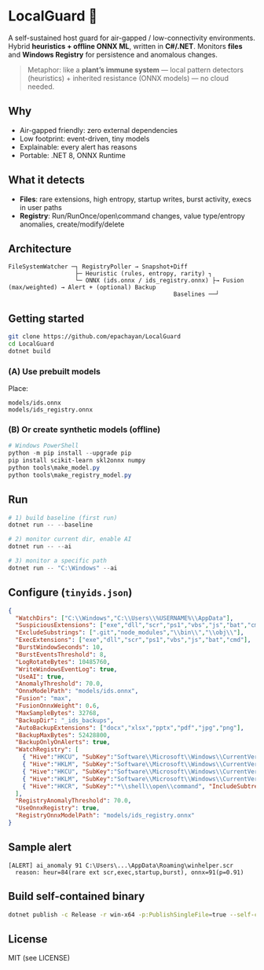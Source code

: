 # LocalGuard 🌱
A self-sustained host guard for air-gapped / low-connectivity environments. Hybrid **heuristics + offline ONNX ML**, written in **C#/.NET**. Monitors **files** and **Windows Registry** for persistence and anomalous changes.

> Metaphor: like a **plant’s immune system** — local pattern detectors (heuristics) + inherited resistance (ONNX models) — no cloud needed.

## Why
- Air-gapped friendly: zero external dependencies
- Low footprint: event-driven, tiny models
- Explainable: every alert has reasons
- Portable: .NET 8, ONNX Runtime

## What it detects
- **Files**: rare extensions, high entropy, startup writes, burst activity, execs in user paths
- **Registry**: Run/RunOnce/open\\command changes, value type/entropy anomalies, create/modify/delete

## Architecture
```
FileSystemWatcher ─┐ RegistryPoller → Snapshot+Diff
                   ├─ Heuristic (rules, entropy, rarity) ┐
                   └─ ONNX (ids.onnx / ids_registry.onnx) ├→ Fusion (max/weighted) → Alert + (optional) Backup
                                               Baselines ──┘
```

## Getting started
```bash
git clone https://github.com/epachayan/LocalGuard
cd LocalGuard
dotnet build
```

### (A) Use prebuilt models
Place:
```
models/ids.onnx
models/ids_registry.onnx
```

### (B) Or create synthetic models (offline)
```powershell
# Windows PowerShell
python -m pip install --upgrade pip
pip install scikit-learn skl2onnx numpy
python tools\make_model.py
python tools\make_registry_model.py
```

## Run
```powershell
# 1) build baseline (first run)
dotnet run -- --baseline

# 2) monitor current dir, enable AI
dotnet run -- --ai

# 3) monitor a specific path
dotnet run -- "C:\Windows" --ai
```

## Configure (`tinyids.json`)
```json
{
  "WatchDirs": ["C:\\Windows","C:\\Users\\%USERNAME%\\AppData"],
  "SuspiciousExtensions": ["exe","dll","scr","ps1","vbs","js","bat","cmd"],
  "ExcludeSubstrings": [".git","node_modules","\\bin\\","\\obj\\"],
  "ExecExtensions": ["exe","dll","scr","ps1","vbs","js","bat","cmd"],
  "BurstWindowSeconds": 10,
  "BurstEventsThreshold": 8,
  "LogRotateBytes": 10485760,
  "WriteWindowsEventLog": true,
  "UseAI": true,
  "AnomalyThreshold": 70.0,
  "OnnxModelPath": "models/ids.onnx",
  "Fusion": "max",
  "FusionOnnxWeight": 0.6,
  "MaxSampleBytes": 32768,
  "BackupDir": "_ids_backups",
  "AutoBackupExtensions": ["docx","xlsx","pptx","pdf","jpg","png"],
  "BackupMaxBytes": 52428800,
  "BackupOnlyOnAlerts": true,
  "WatchRegistry": [
    { "Hive":"HKCU", "SubKey":"Software\\Microsoft\\Windows\\CurrentVersion\\Run", "IncludeSubtree": false },
    { "Hive":"HKLM", "SubKey":"Software\\Microsoft\\Windows\\CurrentVersion\\Run", "IncludeSubtree": false },
    { "Hive":"HKCU", "SubKey":"Software\\Microsoft\\Windows\\CurrentVersion\\RunOnce", "IncludeSubtree": false },
    { "Hive":"HKLM", "SubKey":"Software\\Microsoft\\Windows\\CurrentVersion\\RunOnce", "IncludeSubtree": false },
    { "Hive":"HKCR", "SubKey":"*\\shell\\open\\command", "IncludeSubtree": true }
  ],
  "RegistryAnomalyThreshold": 70.0,
  "UseOnnxRegistry": true,
  "RegistryOnnxModelPath": "models/ids_registry.onnx"
}
```

## Sample alert
```
[ALERT] ai_anomaly 91 C:\Users\...\AppData\Roaming\winhelper.scr
  reason: heur=84(rare ext scr,exec,startup,burst), onnx=91(p=0.91)
```

## Build self-contained binary
```bash
dotnet publish -c Release -r win-x64 -p:PublishSingleFile=true --self-contained false
```

## License
MIT (see LICENSE)

